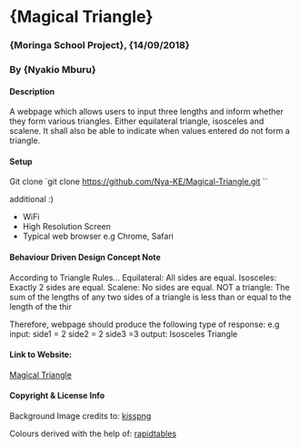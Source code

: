 # {Magical Triangle}
### {Moringa School Project}, {14/09/2018}
### By {Nyakio Mburu}
#### Description
A webpage which allows users to input three lengths and inform whether they form various triangles. Either equilateral triangle, isosceles and scalene. It shall also be able to indicate when values entered do not form a triangle.

#### Setup
Git clone
`git clone https://github.com/Nya-KE/Magical-Triangle.git
``

additional :)
* WiFi
* High Resolution Screen
* Typical web browser e.g  Chrome, Safari

#### Behaviour Driven Design Concept Note

According to Triangle Rules...
Equilateral: All sides are equal.
Isosceles: Exactly 2 sides are equal.
Scalene: No sides are equal.
NOT a triangle: The sum of the lengths of any two sides of a triangle is less than or equal to the length of the thir

Therefore, webpage should produce the following type of response:
e.g
input: side1 = 2 side2 = 2 side3 =3
output: Isosceles Triangle

#### Link to Website:
[Magical Triangle](https://nya-ke.github.io/Magical-Triangle/)

#### Copyright & License Info
Background Image credits to:   [kisspng](https://www.kisspng.com/png-geometric-patterns-8747/download-png.html)

Colours derived with the help of:
[rapidtables](https://www.rapidtables.com/web/color/html-color-codes.html)
